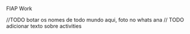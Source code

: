 FIAP Work

//TODO botar os nomes de todo mundo aqui, foto no whats ana
// TODO adicionar texto sobre activities
